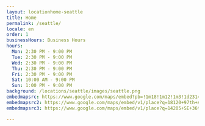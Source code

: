 ```yaml
---
layout: locationhome-seattle
title: Home
permalink: /seattle/
locale: en
order: 1
businessHours: Business Hours
hours: 
  Mon: 2:30 PM - 9:00 PM
  Tue: 2:30 PM - 9:00 PM
  Wed: 2:30 PM - 9:00 PM
  Thu: 2:30 PM - 9:00 PM
  Fri: 2:30 PM - 9:00 PM
  Sat: 10:00 AM - 9:00 PM
  Sun: 1:00 PM - 9:00 PM
background: /locations/seattle/images/seattle.png
embedmapsrc: https://www.google.com/maps/embed?pb=!1m18!1m12!1m3!1d23146.917036079045!2d-122.167955335536!3d47.65119959773146!2m3!1f0!2f0!3f0!3m2!1i1024!2i768!4f13.1!3m3!1m2!1s0x54906d6b64401f15%3A0x3a3c668ce22d5e87!2s4006%20148th%20Ave%20NE%2C%20Redmond%2C%20WA%2098052!5e0!3m2!1sen!2sus!4v1725983660733!5m2!1sen!2sus
embedmapsrc2: https://www.google.com/maps/embed/v1/place?q=18120+97th+AVE+NE,+Bothell+WA+98011&key=AIzaSyBFw0Qbyq9zTFTd-tUY6dZWTgaQzuU17R8
embedmapsrc3: https://www.google.com/maps/embed/v1/place?q=14205+SE+36th+ST,+Suite+100,+Bellevue,+WA+98006&key=AIzaSyBFw0Qbyq9zTFTd-tUY6dZWTgaQzuU17R8

---
```


